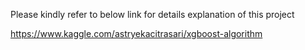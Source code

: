 Please kindly refer to below link for details explanation of this project

https://www.kaggle.com/astryekacitrasari/xgboost-algorithm
